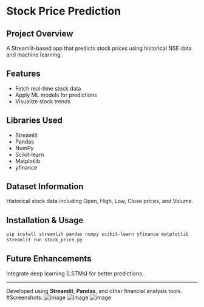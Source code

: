 # Stock Price Prediction

## Project Overview
A Streamlit-based app that predicts stock prices using historical NSE data and machine learning.

## Features
- Fetch real-time stock data
- Apply ML models for predictions
- Visualize stock trends

## Libraries Used
- Streamlit
- Pandas
- NumPy
- Scikit-learn
- Matplotlib
- yfinance

## Dataset Information
Historical stock data including Open, High, Low, Close prices, and Volume.

## Installation & Usage
```bash
pip install streamlit pandas numpy scikit-learn yfinance matplotlib
streamlit run stock_price.py
```

## Future Enhancements
Integrate deep learning (LSTMs) for better predictions.

---

Developed using **Streamlit**, **Pandas**, and other financial analysis tools.
#Screenshots:
![image](https://github.com/user-attachments/assets/8d6aa13d-1fe3-4e71-9c5b-25053d3b74b8)
![image](https://github.com/user-attachments/assets/4c2e44a2-392e-4633-b92d-20374e0892e8)
![image](https://github.com/user-attachments/assets/c6c2c283-36f1-4fd8-9fce-4faab52f9355)

